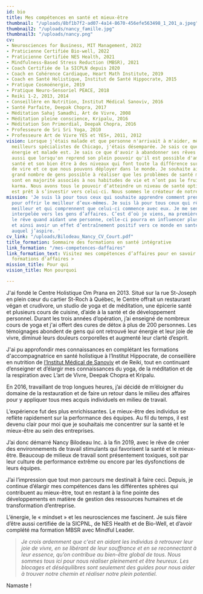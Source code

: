 ```yaml
---
id: bio
title: Mes compétences en santé et mieux-être
thumbnail: "/uploads/8bf1b7f2-ad07-4a14-8670-456efe563498_1_201_a.jpeg"
thumbnail2: "/uploads/nancy_famille.jpg"
thumbnail3: "/uploads/nancy.png"
cv:
- Neurosciences for Business, MIT Management, 2022
- Praticienne Certifiée Bio-well, 2022
- Praticienne Certifiée NES Health, 2021
- Mindfulness-Based Stress Reduction (MBSR), 2021
- Coach Certifiée de la SICPLN depuis 2020
- Coach en Cohérence Cardiaque, Heart Math Institute, 2019
- Coach en Santé Holistique, Institut de Santé Hippocrate, 2015
- Pratique Cosmoénergie, 2019
- Pratique Neuro-Sensoriel PEACE, 2018
- Reiki 1-2, 2013, 2014
- Conseillère en Nutrition, Institut Médical Sanoviv, 2016
- Santé Parfaite, Deepak Chopra, 2017
- Méditation Sahaj Samadhi, Art de Vivre, 2008
- Méditation pleine conscience, Kripalu, 2016
- Méditation Son Primordial, Deepak Chopra, 2016
- Professeure de Sri Sri Yoga, 2010
- Professeure Art de Vivre YES et YES+, 2011, 2012
vision: Lorsque j'étais malade et que personne n'arrivait à m'aider, même pas les
  meilleurs spécialistes de Chicago, j'étais désemparée. Je sais ce que vivre sans
  énergie et malade est. Je sais ce que d'avoir à abandonner ses rêves est. Je sais
  aussi que lorsqu'on reprend son plein pouvoir qu'il est possible d'améliorer sa
  santé et son bien être à des niveaux qui font toute la différence sur notre joie
  de vire et ce que nous pouvons déployer dans le monde. Je souhaite aider le plus
  grand nombre de gens possible à réaliser que les problèmes de santé mentale et physique
  sont en majorité associés à nos habitudes de vie et n’ont pas le fruit d’un mauvais
  karma. Nous avons tous le pouvoir d’atteindre un niveau de santé optimale si on
  est prêt à s’investir vers celui-ci. Nous sommes le créateur de notre expérience!
mission: 'Je suis là pour tous ceux qui souhaite apprendre comment prendre soin d’eux
  pour offrir le meilleur d’eux-mêmes. Je suis là pour tous ceux qui rêvent d’un monde
  meilleur et qui comprennent que celui-ci commence avec eux. Je me sens particulièrement
  interpelée vers les gens d’affaires. C’est d’où je viens, ma première passion. J’ai
  le rêve quand aidant une personne, celle-ci pourra en influencer plusieurs autres
  et ainsi avoir un effet d’entraînement positif vers ce monde en santé et heureux
  auquel j’aspire. '
cv_link: "/uploads/Bilodeau_Nancy_CV_Court.pdf"
title_formation: Sommaire des formations en santé intégrative
link_formation: "/mes-competences-daffaires"
link_formation_text: Visitez mes compétences d’affaires pour en savoir plus sur mes
  formations d'affaires >
mission_title: Pour qui
vision_title: Mon pourquoi

---
```

J'ai fondé le Centre Holistique Om Prana en 2013. Situé sur la rue St-Joseph en plein cœur du cartier St-Roch à Québec, le Centre offrait un restaurant végan et crudivore, un studio de yoga et de méditation, une épicerie santé et plusieurs cours de cuisine, d’aide à la santé et de développement personnel. Durant les trois années d’opération, j’ai enseigné de nombreux cours de yoga et j'ai offert des cures de détox à plus de 200 personnes. Les témoignages abondent de gens qui ont retrouvé leur énergie et leur joie de vivre, diminué leurs douleurs corporelles et augmenté leur clarté d’esprit.

J'ai pu approfondir mes connaissances en complétant les formations d'accompagnatrice en santé holistique à l’Institut Hippocrate, de conseillère en nutrition de [l’Institut Médical de Sanoviv](http://www.sanoviv.com/) et de Reiki, tout en continuant d’enseigner et d’élargir mes connaissances du yoga, de la méditation et de la respiration avec L’art de Vivre, Deepak Chopra et Kripalu.

En 2016, travaillant de trop longues heures, j’ai décidé de m’éloigner du domaine de la restauration et de faire un retour dans le milieu des affaires pour y appliquer tous mes acquis individuels en milieu de travail.

L’expérience fut des plus enrichissantes. Le mieux-être des individus se reflète rapidement sur la performance des équipes. Au fil du temps, il est devenu clair pour moi que je souhaitais me concentrer sur la santé et le mieux-être au sein des entreprises.

J’ai donc démarré Nancy Bilodeau Inc. à la fin 2019, avec le rêve de créer des environnements de travail stimulants qui favorisent la santé et le mieux-être. Beaucoup de milieux de travail sont présentement toxiques, soit par leur culture de performance extrême ou encore par les dysfonctions de leurs équipes.

J’ai l’impression que tout mon parcours me destinait à faire ceci. Depuis, je continue d’élargir mes compétences dans les différentes sphères qui contribuent au mieux-être, tout en restant à la fine pointe des développements en matière de gestion des ressources humaines et de transformation d’entreprise.

L’énergie, le « mindset » et les neurosciences me fascinent. Je suis fière d’être aussi certifiée de la SICPNL, de NES Health et de Bio-Well, et d’avoir complété ma formation MBSR avec Mindful Leader.

> _Je crois ardemment que c'est en aidant les individus à retrouver leur joie de vivre, en se libérant de leur souffrance et en se reconnectant à leur essence, qu’on contribue au bien-être global de tous. Nous sommes tous ici pour nous réaliser pleinement et être heureux. Les blocages et déséquilibres sont seulement des guides pour nous aider à trouver notre chemin et réaliser notre plein potentiel._

Namaste !